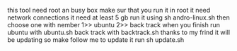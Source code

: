 this tool need root an busy box 
make sur that you run it in root
it need network connections
it need at least 5 gb
run it using sh andro-linux.sh
then choose one with nember
1>> ubuntu
2>> back track
when you finish run 
ubuntu with ubuntu.sh
back track with backtrack.sh
thanks to my frind 
it will be updating so make follow me 
to update it run sh update.sh
